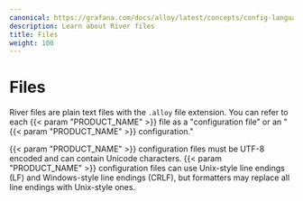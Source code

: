 ```yaml
---
canonical: https://grafana.com/docs/alloy/latest/concepts/config-language/files/
description: Learn about River files
title: Files
weight: 100
---
```


# Files

River files are plain text files with the `.alloy` file extension.
You can refer to each {{< param "PRODUCT_NAME" >}} file as a "configuration file" or an "{{< param "PRODUCT_NAME" >}} configuration."

{{< param "PRODUCT_NAME" >}} configuration files must be UTF-8 encoded and can contain Unicode characters.
{{< param "PRODUCT_NAME" >}} configuration files can use Unix-style line endings (LF) and Windows-style line endings (CRLF), but formatters may replace all line endings with Unix-style ones.
